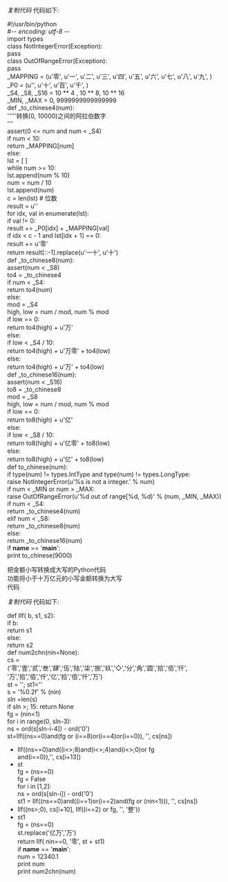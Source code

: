 _复制代码_ 代码如下:

  
#!/usr/bin/python  
#-*- encoding: utf-8 -*-  
import types  
class NotIntegerError(Exception):  
pass  
class OutOfRangeError(Exception):  
pass  
_MAPPING = (u'零', u'一', u'二', u'三', u'四', u'五', u'六', u'七', u'八', u'九', )  
_P0 = (u'', u'十', u'百', u'千', )  
_S4, _S8, _S16 = 10 ** 4 , 10 ** 8, 10 ** 16  
_MIN, _MAX = 0, 9999999999999999  
def _to_chinese4(num):  
'''''转换[0, 10000)之间的阿拉伯数字  
'''  
assert(0 <= num and num < _S4)  
if num < 10:  
return _MAPPING[num]  
else:  
lst = [ ]  
while num >= 10:  
lst.append(num % 10)  
num = num / 10  
lst.append(num)  
c = len(lst) # 位数  
result = u''  
for idx, val in enumerate(lst):  
if val != 0:  
result += _P0[idx] + _MAPPING[val]  
if idx < c - 1 and lst[idx + 1] == 0:  
result += u'零'  
return result[::-1].replace(u'一十', u'十')  
def _to_chinese8(num):  
assert(num < _S8)  
to4 = _to_chinese4  
if num < _S4:  
return to4(num)  
else:  
mod = _S4  
high, low = num / mod, num % mod  
if low == 0:  
return to4(high) + u'万'  
else:  
if low < _S4 / 10:  
return to4(high) + u'万零' + to4(low)  
else:  
return to4(high) + u'万' + to4(low)  
def _to_chinese16(num):  
assert(num < _S16)  
to8 = _to_chinese8  
mod = _S8  
high, low = num / mod, num % mod  
if low == 0:  
return to8(high) + u'亿'  
else:  
if low < _S8 / 10:  
return to8(high) + u'亿零' + to8(low)  
else:  
return to8(high) + u'亿' + to8(low)  
def to_chinese(num):  
if type(num) != types.IntType and type(num) != types.LongType:  
raise NotIntegerError(u'%s is not a integer.' % num)  
if num < _MIN or num > _MAX:  
raise OutOfRangeError(u'%d out of range[%d, %d)' % (num, _MIN, _MAX))  
if num < _S4:  
return _to_chinese4(num)  
elif num < _S8:  
return _to_chinese8(num)  
else:  
return _to_chinese16(num)  
if __name__ == '__main__':  
print to_chinese(9000)  

  
把金额小写转换成大写的Python代码  
功能将小于十万亿元的小写金额转换为大写  
代码  

_复制代码_ 代码如下:

  
def IIf( b, s1, s2):  
if b:  
return s1  
else:  
return s2  
def num2chn(nin=None):  
cs =  
('零','壹','贰','叁','肆','伍','陆','柒','捌','玖','◇','分','角','圆','拾','佰','仟',  
'万','拾','佰','仟','亿','拾','佰','仟','万')  
st = ''; st1=''  
s = '%0.2f' % (nin)  
sln =len(s)  
if sln >; 15: return None  
fg = (nin<1)  
for i in range(0, sln-3):  
ns = ord(s[sln-i-4]) - ord('0')  
st=IIf((ns==0)and(fg or (i==8)or(i==4)or(i==0)), '', cs[ns])  
+ IIf((ns==0)and((i<>;8)and(i<>;4)and(i<>;0)or fg   
and(i==0)),'', cs[i+13])  
+ st   
fg = (ns==0)  
fg = False  
for i in [1,2]:  
ns = ord(s[sln-i]) - ord('0')  
st1 = IIf((ns==0)and((i==1)or(i==2)and(fg or (nin<1))), '', cs[ns])  
+ IIf((ns>;0), cs[i+10], IIf((i==2) or fg, '', '整'))   
+ st1   
fg = (ns==0)  
st.replace('亿万','万')  
return IIf( nin==0, '零', st + st1)  
if __name__ == '__main__':  
num = 12340.1  
print num  
print num2chn(num)  

